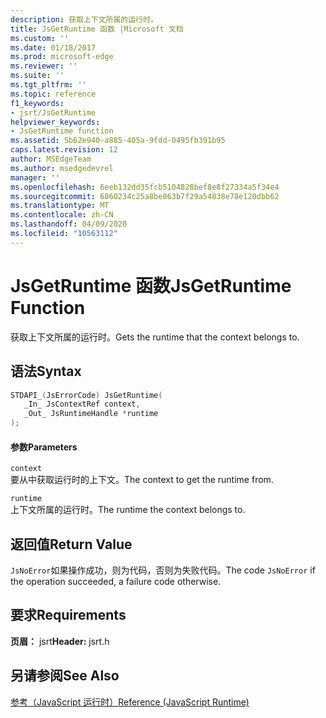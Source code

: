 ```yaml
---
description: 获取上下文所属的运行时。
title: JsGetRuntime 函数 |Microsoft 文档
ms.custom: ''
ms.date: 01/18/2017
ms.prod: microsoft-edge
ms.reviewer: ''
ms.suite: ''
ms.tgt_pltfrm: ''
ms.topic: reference
f1_keywords:
- jsrt/JsGetRuntime
helpviewer_keywords:
- JsGetRuntime function
ms.assetid: 5b62e940-a885-405a-9fdd-0495fb391b95
caps.latest.revision: 12
author: MSEdgeTeam
ms.author: msedgedevrel
manager: ''
ms.openlocfilehash: 6eeb132dd35fcb5104828bef8e8f27334a5f34e4
ms.sourcegitcommit: 6860234c25a8be863b7f29a54838e78e120dbb62
ms.translationtype: MT
ms.contentlocale: zh-CN
ms.lasthandoff: 04/09/2020
ms.locfileid: "10563112"
---
```

# <span data-ttu-id="ebe22-103">JsGetRuntime 函数</span><span class="sxs-lookup"><span data-stu-id="ebe22-103">JsGetRuntime Function</span></span>
<span data-ttu-id="ebe22-104">获取上下文所属的运行时。</span><span class="sxs-lookup"><span data-stu-id="ebe22-104">Gets the runtime that the context belongs to.</span></span>  
  
## <span data-ttu-id="ebe22-105">语法</span><span class="sxs-lookup"><span data-stu-id="ebe22-105">Syntax</span></span>  
  
```cpp  
STDAPI_(JsErrorCode) JsGetRuntime(  
   _In_ JsContextRef context,  
   _Out_ JsRuntimeHandle *runtime  
);  
```  
  
#### <span data-ttu-id="ebe22-106">参数</span><span class="sxs-lookup"><span data-stu-id="ebe22-106">Parameters</span></span>  
 `context`  
 <span data-ttu-id="ebe22-107">要从中获取运行时的上下文。</span><span class="sxs-lookup"><span data-stu-id="ebe22-107">The context to get the runtime from.</span></span>  
  
 `runtime`  
 <span data-ttu-id="ebe22-108">上下文所属的运行时。</span><span class="sxs-lookup"><span data-stu-id="ebe22-108">The runtime the context belongs to.</span></span>  
  
## <span data-ttu-id="ebe22-109">返回值</span><span class="sxs-lookup"><span data-stu-id="ebe22-109">Return Value</span></span>  
 <span data-ttu-id="ebe22-110">`JsNoError`如果操作成功，则为代码，否则为失败代码。</span><span class="sxs-lookup"><span data-stu-id="ebe22-110">The code `JsNoError` if the operation succeeded, a failure code otherwise.</span></span>  
  
## <span data-ttu-id="ebe22-111">要求</span><span class="sxs-lookup"><span data-stu-id="ebe22-111">Requirements</span></span>  
 <span data-ttu-id="ebe22-112">**页眉：** jsrt</span><span class="sxs-lookup"><span data-stu-id="ebe22-112">**Header:** jsrt.h</span></span>  
  
## <span data-ttu-id="ebe22-113">另请参阅</span><span class="sxs-lookup"><span data-stu-id="ebe22-113">See Also</span></span>  
 [<span data-ttu-id="ebe22-114">参考（JavaScript 运行时）</span><span class="sxs-lookup"><span data-stu-id="ebe22-114">Reference (JavaScript Runtime)</span></span>](../chakra-hosting/reference-javascript-runtime.md)